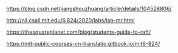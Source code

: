 https://blog.csdn.net/jiangshouzhuang/article/details/104528806/

http://nil.csail.mit.edu/6.824/2020/labs/lab-mr.html

https://thesquareplanet.com/blog/students-guide-to-raft/





https://mit-public-courses-cn-translatio.gitbook.io/mit6-824/



